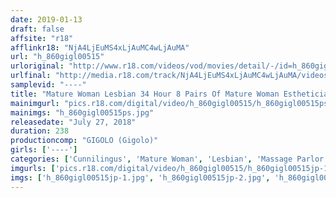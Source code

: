 ```yaml
---
date: 2019-01-13
draft: false
affsite: "r18"
afflinkr18: "NjA4LjEuMS4xLjAuMC4wLjAuMA"
url: "h_860gigl00515"
urloriginal: "http://www.r18.com/videos/vod/movies/detail/-/id=h_860gigl00515"
urlfinal: "http://media.r18.com/track/NjA4LjEuMS4xLjAuMC4wLjAuMA/videos/vod/movies/detail/-/id=h_860gigl00515"
samplevid: "----"
title: "Mature Woman Lesbian 34 Hour 8 Pairs Of Mature Woman Estheticians & Mature Women"
mainimgurl: "pics.r18.com/digital/video/h_860gigl00515/h_860gigl00515ps.jpg"
mainimgs: "h_860gigl00515ps.jpg"
releasedate: "July 27, 2018"
duration: 238
productioncomp: "GIGOLO (Gigolo)"
girls: ['----']
categories: ['Cunnilingus', 'Mature Woman', 'Lesbian', 'Massage Parlor', 'Vibrator', 'Fingering', 'Lotion', 'Lesbian Kissing', 'Over 4 Hours']
imgurls: ['pics.r18.com/digital/video/h_860gigl00515/h_860gigl00515jp-1.jpg', 'pics.r18.com/digital/video/h_860gigl00515/h_860gigl00515jp-2.jpg', 'pics.r18.com/digital/video/h_860gigl00515/h_860gigl00515jp-3.jpg', 'pics.r18.com/digital/video/h_860gigl00515/h_860gigl00515jp-4.jpg', 'pics.r18.com/digital/video/h_860gigl00515/h_860gigl00515jp-5.jpg', 'pics.r18.com/digital/video/h_860gigl00515/h_860gigl00515jp-6.jpg', 'pics.r18.com/digital/video/h_860gigl00515/h_860gigl00515jp-7.jpg', 'pics.r18.com/digital/video/h_860gigl00515/h_860gigl00515jp-8.jpg', 'pics.r18.com/digital/video/h_860gigl00515/h_860gigl00515jp-9.jpg', 'pics.r18.com/digital/video/h_860gigl00515/h_860gigl00515jp-10.jpg', 'pics.r18.com/digital/video/h_860gigl00515/h_860gigl00515jp-11.jpg', 'pics.r18.com/digital/video/h_860gigl00515/h_860gigl00515jp-12.jpg', 'pics.r18.com/digital/video/h_860gigl00515/h_860gigl00515jp-13.jpg', 'pics.r18.com/digital/video/h_860gigl00515/h_860gigl00515jp-14.jpg', 'pics.r18.com/digital/video/h_860gigl00515/h_860gigl00515jp-15.jpg', 'pics.r18.com/digital/video/h_860gigl00515/h_860gigl00515jp-16.jpg', 'pics.r18.com/digital/video/h_860gigl00515/h_860gigl00515jp-17.jpg', 'pics.r18.com/digital/video/h_860gigl00515/h_860gigl00515jp-18.jpg', 'pics.r18.com/digital/video/h_860gigl00515/h_860gigl00515jp-19.jpg', 'pics.r18.com/digital/video/h_860gigl00515/h_860gigl00515jp-20.jpg']
imgs: ['h_860gigl00515jp-1.jpg', 'h_860gigl00515jp-2.jpg', 'h_860gigl00515jp-3.jpg', 'h_860gigl00515jp-4.jpg', 'h_860gigl00515jp-5.jpg', 'h_860gigl00515jp-6.jpg', 'h_860gigl00515jp-7.jpg', 'h_860gigl00515jp-8.jpg', 'h_860gigl00515jp-9.jpg', 'h_860gigl00515jp-10.jpg', 'h_860gigl00515jp-11.jpg', 'h_860gigl00515jp-12.jpg', 'h_860gigl00515jp-13.jpg', 'h_860gigl00515jp-14.jpg', 'h_860gigl00515jp-15.jpg', 'h_860gigl00515jp-16.jpg', 'h_860gigl00515jp-17.jpg', 'h_860gigl00515jp-18.jpg', 'h_860gigl00515jp-19.jpg', 'h_860gigl00515jp-20.jpg']
---
```

